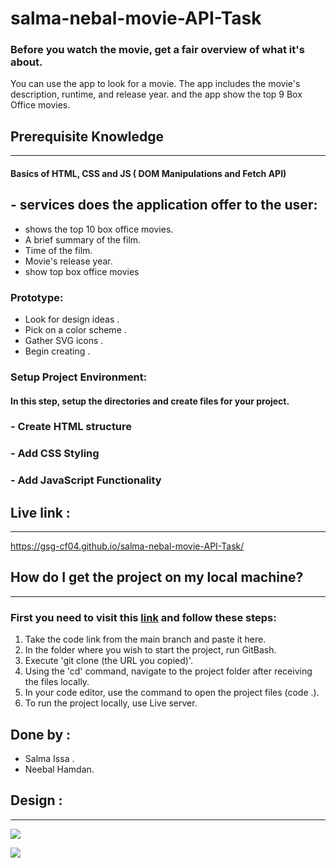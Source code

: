 # salma-nebal-movie-API-Task

### Before you watch the movie, get a fair overview of what it's about.

You can use the app to look for a movie. The app includes the movie's description, runtime, and release year.
and the app show the top 9 Box Office movies.
## Prerequisite Knowledge

---

#### Basics of HTML, CSS and JS ( DOM Manipulations and Fetch API)

## - services does the application offer to the user:

- shows the top 10 box office movies.
- A brief summary of the film.
- Time of the film.
- Movie's release year.
- show top box office movies

### Prototype:

- Look for design ideas .
- Pick on a color scheme .
- Gather SVG icons .
- Begin creating .

### Setup Project Environment:

#### In this step, setup the directories and create files for your project.

### - Create HTML structure

### - Add CSS Styling

### - Add JavaScript Functionality

## Live link :

---

https://gsg-cf04.github.io/salma-nebal-movie-API-Task/

## How do I get the project on my local machine?

---

### First you need to visit this [link](https://gsg-cf04.github.io/salma-nebal-movie-API-Task/) and follow these steps:

1. Take the code link from the main branch and paste it here.
2. In the folder where you wish to start the project, run GitBash.
3. Execute 'git clone (the URL you copied)'.
4. Using the 'cd' command, navigate to the project folder after receiving the files locally.
5. In your code editor, use the command to open the project files (code .).
6. To run the project locally, use Live server.

## Done by :
- Salma Issa .
- Neebal Hamdan.


## Design :

---

![](https://ibb.co/zrvwrZj)

![](https://i.ibb.co/9Vm2601/15.png)
